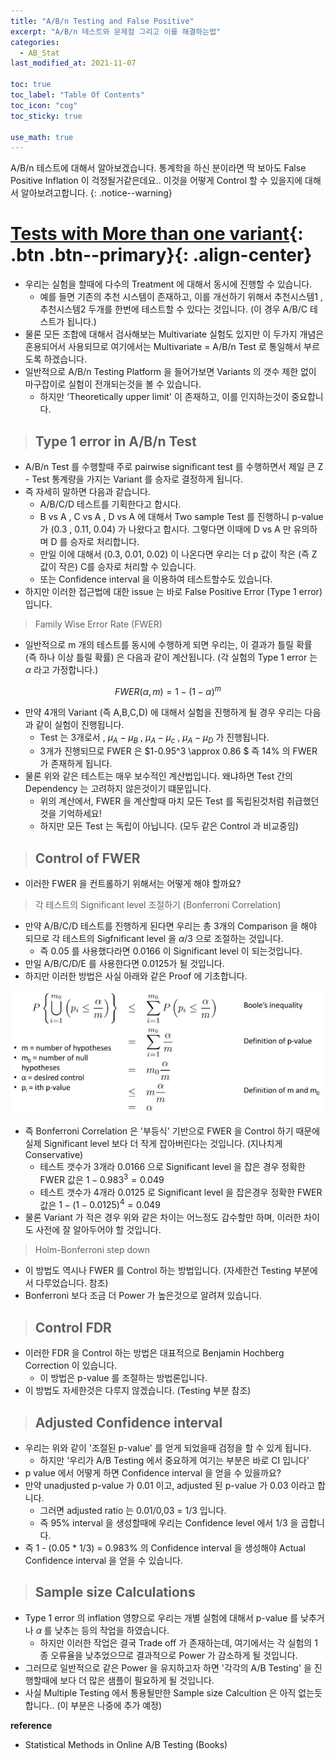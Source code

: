 ```yaml
---
title: "A/B/n Testing and False Positive"
excerpt: "A/B/n 테스트와 문제점 그리고 이를 해결하는법"
categories:
  - AB_Stat
last_modified_at: 2021-11-07

toc: true
toc_label: "Table Of Contents"
toc_icon: "cog"
toc_sticky: true

use_math: true
---
```


 A/B/n 테스트에 대해서 알아보겠습니다. 통계학을 하신 분이라면 딱 보아도 False Positive Inflation 이 걱정될거같은데요.. 이것을 어떻게 Control 할 수 있을지에 대해서 알아보려고합니다.
{: .notice--warning}

# [Tests with More than one variant](#link){: .btn .btn--primary}{: .align-center}

- 우리는 실험을 할때에 다수의 Treatment 에 대해서 동시에 진행할 수 있습니다.
  - 예를 들면  기존의 추천 시스템이 존재하고, 이를 개선하기 위해서 추천시스템1 , 추천시스템2 두개를 한번에 테스트할 수 있다는 것입니다. (이 경우 A/B/C 테스트가 됩니다.)
- 물론 모든 조합에 대해서 검사해보는 Multivariate 실험도 있지만 이 두가지 개념은 혼용되어서 사용되므로 여기에서는 Multivariate = A/B/n Test 로 통일해서 부르도록 하겠습니다.
- 일반적으로 A/B/n Testing Platform 을 들어가보면 Variants 의 갯수 제한 없이 마구잡이로 실험이 전개되는것을 볼 수 있습니다.
  - 하지만 'Theoretically upper limit' 이 존재하고, 이를 인지하는것이 중요합니다.

> ## Type 1 error in A/B/n Test

- A/B/n Test 를 수행할때 주로 pairwise significant test 를 수행하면서 제일 큰 Z - Test 통계량을 가지는 Variant 를 승자로 결정하게 됩니다. 
- 즉 자세히 말하면 다음과 같습니다. 
  - A/B/C/D 테스트를 기획한다고 합시다. 
  - B vs A , C vs A , D vs A 에 대해서 Two sample Test 를 진행하니 p-value 가 (0.3 , 0.11, 0.04) 가 나왔다고 합시다. 그렇다면 이때에 D vs A 만 유의하며 D 를 승자로 처리합니다. 
  - 만일 이에 대해서 (0.3, 0.01, 0.02) 이 나온다면 우리는 더 p 값이 작은 (즉 Z 값이 작은) C를 승자로 처리할 수 있습니다. 
  - 또는 Confidence interval 을 이용하여 테스트할수도 있습니다.
- 하지만 이러한 접근법에 대한 issue 는 바로 False Positive Error (Type 1 error) 입니다.

> Family Wise Error Rate (FWER)

- 일반적으로 m 개의 테스트를 동시에 수행하게 되면 우리는, 이 결과가 틀릴 확률 (즉 하나 이상 틀릴 확률) 은 다음과 같이 계산됩니다. (각 실험의 Type 1 error 는 $\alpha$ 라고 가정합니다.)

$$FWER(\alpha , m) = 1 - (1-\alpha)^m$$

- 만약 4개의 Variant (즉 A,B,C,D) 에 대해서 실험을 진행하게 될 경우 우리는 다음과 같이 실험이 진행됩니다.
  - Test 는 3개로서 , $\mu_A - \mu_B$ , $\mu_A - \mu _c$ , $\mu _A - \mu_D$ 가 진행됩니다.
  - 3개가 진행되므로 FWER 은 $1-0.95^3 \approx 0.86 $ 즉 $14\%$ 의 FWER 가 존재하게 됩니다. 
- 물론 위와 같은 테스트는 매우 보수적인 계산법입니다. 왜냐하면 Test 간의 Dependency 는 고려하지 않은것이기 떄문입니다.
  - 위의 계산에서, FWER 을 계산할때 마치 모든 Test 를 독립된것처럼 취급했던것을 기억하세요! 
  - 하지만 모든 Test 는 독립이 아닙니다. (모두 같은 Control 과 비교중임)

> ## Control of FWER 

- 이러한 FWER 을 컨트롤하기 위해서는 어떻게 해야 할까요? 

> 각 테스트의 Significant level 조절하기 (Bonferroni Correlation)

- 만약 A/B/C/D 테스트를 진행하게 된다면 우리는 총 3개의 Comparison 을 해야 되므로 각 테스트의 Sigfnificant level 을 $\alpha/3$ 으로 조절하는 것입니다.
  - 즉 0.05 를 사용했다라면 0.0166 이 Significant level 이 되는것입니다.
- 만일 A/B/C/D/E 를 사용한다면 0.0125가 될 것입니다. 
- 하지만 이러한 방법은 사실 아래와 같은 Proof 에 기초합니다.

![png](/assets/images/Stat/93_1.png)

- 즉 Bonferroni Correlation 은 '부등식' 기반으로 FWER 을 Control 하기 때문에 실제 Significant level 보다 더 작게 잡아버린다는 것입니다. (지나치게 Conservative)
  - 테스트 갯수가 3개라 0.0166 으로 Significant level 을 잡은 경우 정확한 FWER 값은 $1-0.983^3 = 0.049$ 
  - 테스트 갯수가 4개라 0.0125 로 Significant level 을 잡은경우 정확한 FWER 값은 $1-(1-0.0125)^4 = 0.049$
- 물론 Variant 가 적은 경우 위와 같은 차이는 어느정도 감수할만 하며, 이러한 차이도 사전에 잘 알아두어야 할 것입니다.

> Holm-Bonferroni step down 

- 이 방법도 역시나 FWER 를 Control 하는 방법입니다. (자세한건 Testing 부분에서 다루었습니다. 참조)
- Bonferroni 보다 조금 더 Power 가 높은것으로 알려져 있습니다.

> ## Control FDR

- 이러한 FDR 을 Control 하는 방법은 대표적으로 Benjamin Hochberg Correction 이 있습니다.
  - 이 방법은 p-value 를 조절하는 방법론입니다.
- 이 방법도 자세한것은 다루지 않겠습니다. (Testing 부분 참조)

> ## Adjusted Confidence interval

- 우리는 위와 같이 '조절된 p-value' 를 얻게 되었을때 검정을 할 수 있게 됩니다.
  - 하지만 '우리가 A/B Testing 에서 중요하게 여기는 부분은 바로 CI 입니다' 
- p value 에서 어떻게 하면 Confidence interval 을 얻을 수 있을까요? 
- 만약 unadjusted p-value 가 0.01 이고, adjusted 된 p-value 가 0.03 이라고 합니다. 
  - 그러면 adjusted ratio 는 0.01/0,03 = 1/3 입니다.
  - 즉 95% interval 을 생성할때에 우리는 Confidence level 에서 1/3 을 곱합니다. 
- 즉 1 - (0.05 * 1/3) = 0.983% 의 Confidence interval 을 생성해야 Actual Confidence interval 을 얻을 수 있습니다. 

> ## Sample size Calculations 

- Type 1 error 의 inflation 영향으로 우리는 개별 실험에 대해서 p-value 를 낮추거나 $\alpha$ 를 낮추는 등의 작업을 하였습니다. 
  - 하지만 이러한 작업은 결국 Trade off 가 존재하는데, 여기에서는 각 실험의 1종 오류율을 낮추었으므로 결과적으로 Power 가 감소하게 될 것입니다. 
- 그러므로 일반적으로 같은 Power 을 유지하고자 하면 '각각의 A/B Testing' 을 진행할때에 보다 더 많은 샘플이 필요하게 될 것입니다. 
- 사실 Multiple Testing 에서 통용될만한 Sample size Calcultion 은 아직 없는듯 합니다.. (이 부분은 나중에 추가 예정) 

**reference**

- Statistical Methods in Online A/B Testing (Books)

